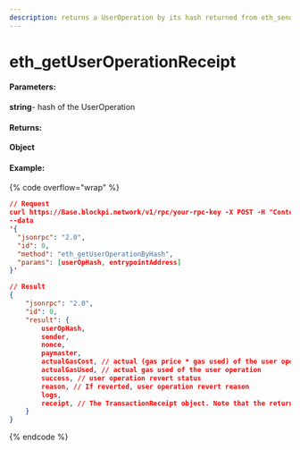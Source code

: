 ```yaml
---
description: returns a UserOperation by its hash returned from eth_sendUserOperation
---
```


# eth\_getUserOperationReceipt

#### **Parameters:**

**string**- hash of the UserOperation

#### **Returns:**

**Object**

#### Example:

{% code overflow="wrap" %}
```json
// Request
curl https://Base.blockpi.network/v1/rpc/your-rpc-key -X POST -H "Content-Type: application/json" 
--data 
'{
  "jsonrpc": "2.0",
  "id": 0,
  "method": "eth_getUserOperationByHash",
  "params": [userOpHash, entrypointAddress]
}'

// Result
{
    "jsonrpc": "2.0",
    "id": 0,
    "result": {
        userOpHash,
        sender,
        nonce,
        paymaster,
        actualGasCost, // actual (gas price * gas used) of the user operation
        actualGasUsed, // actual gas used of the user operation
        success, // user operation revert status
        reason, // If reverted, user operation revert reason
        logs,
        receipt, // The TransactionReceipt object. Note that the returned TransactionReceipt is for the entire bundle, not only for this UserOperation
    }
}
```
{% endcode %}
